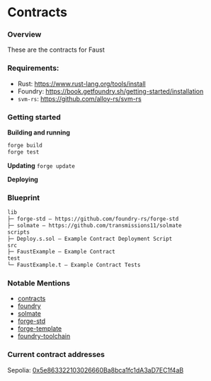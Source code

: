 # Contracts

### Overview

These are the contracts for Faust

### Requirements:
- Rust: https://www.rust-lang.org/tools/install
- Foundry: https://book.getfoundry.sh/getting-started/installation
- `svm-rs`: https://github.com/alloy-rs/svm-rs

### Getting started

**Building and running**
```bash
forge build
forge test
```

**Updating**
`forge update`

**Deploying**

### Blueprint

```txt
lib
├─ forge-std — https://github.com/foundry-rs/forge-std
├─ solmate — https://github.com/transmissions11/solmate
scripts
├─ Deploy.s.sol — Example Contract Deployment Script
src
├─ FaustExample — Example Contract
test
└─ FaustExample.t — Example Contract Tests
```

### Notable Mentions

- [contracts](https://github.com/refcell/contracts)
- [foundry](https://github.com/foundry-rs/foundry)
- [solmate](https://github.com/Rari-Capital/solmate)
- [forge-std](https://github.com/brockelmore/forge-std)
- [forge-template](https://github.com/foundry-rs/forge-template)
- [foundry-toolchain](https://github.com/foundry-rs/foundry-toolchain)

### Current contract addresses

Sepolia: [0x5e863322103026660Ba8bca1fc1dA3aD7EC1f4aB](https://sepolia.etherscan.io/address/0x5e863322103026660Ba8bca1fc1dA3aD7EC1f4aB)
